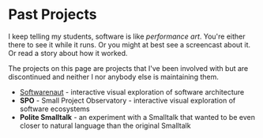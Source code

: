 

# Past Projects

I keep telling my students, software is like *performance art*. 
You're either there to see it while it runs. 
Or you might at best see a screencast about it.
Or read a story about how it worked. 

The projects on this page are projects that I've been involved with but are discontinued and neither I nor anybody else is maintaining them. 

- [Softwarenaut](/projects/softwarenaut.md) - interactive visual exploration of software architecture
- **SPO** - Small Project Observatory - interactive visual exploration of software ecosystems 
- **Polite Smalltalk** - an experiment with a Smalltalk that wanted to be even closer to natural language than the original Smalltalk


